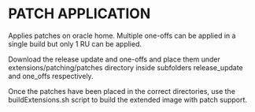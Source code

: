 # PATCH APPLICATION

Applies patches on oracle home. Multiple one-offs can be applied in a single build but only 1 RU can be applied.

Download the release update and one-offs and place them under extensions/patching/patches directory inside subfolders release_update and one_offs respectively.

Once the patches have been placed in the correct directories, use the buildExtensions.sh script to build the extended image with patch support.